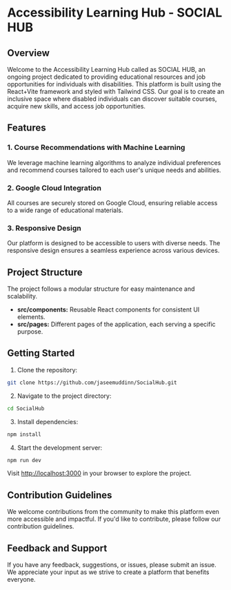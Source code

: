# Accessibility Learning Hub - SOCIAL HUB

## Overview

Welcome to the Accessibility Learning Hub called as SOCIAL HUB, an ongoing project dedicated to providing educational resources and job opportunities for individuals with disabilities. This platform is built using the React+Vite framework and styled with Tailwind CSS. Our goal is to create an inclusive space where disabled individuals can discover suitable courses, acquire new skills, and access job opportunities.

## Features

### 1. Course Recommendations with Machine Learning

We leverage machine learning algorithms to analyze individual preferences and recommend courses tailored to each user's unique needs and abilities.

### 2. Google Cloud Integration

All courses are securely stored on Google Cloud, ensuring reliable access to a wide range of educational materials.

### 3. Responsive Design

Our platform is designed to be accessible to users with diverse needs. The responsive design ensures a seamless experience across various devices.

## Project Structure

The project follows a modular structure for easy maintenance and scalability.

- **src/components:** Reusable React components for consistent UI elements.
- **src/pages:** Different pages of the application, each serving a specific purpose.

## Getting Started

1. Clone the repository:

```bash
git clone https://github.com/jaseemuddinn/SocialHub.git
```

2. Navigate to the project directory:

```bash
cd SocialHub
```

3. Install dependencies:

```bash
npm install
```

4. Start the development server:

```bash
npm run dev
```

Visit [http://localhost:3000](http://localhost:3000) in your browser to explore the project.

## Contribution Guidelines

We welcome contributions from the community to make this platform even more accessible and impactful. If you'd like to contribute, please follow our contribution guidelines.

## Feedback and Support

If you have any feedback, suggestions, or issues, please submit an issue. We appreciate your input as we strive to create a platform that benefits everyone.
